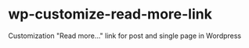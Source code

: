 # wp-customize-read-more-link
Customization "Read more..." link for post and single page in Wordpress
